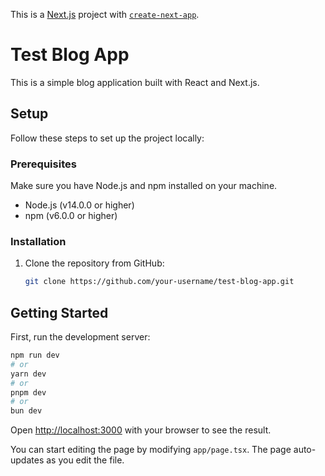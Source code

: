 This is a [Next.js](https://nextjs.org/) project with [`create-next-app`](https://github.com/vercel/next.js/tree/canary/packages/create-next-app).

# Test Blog App

This is a simple blog application built with React and Next.js.

## Setup

Follow these steps to set up the project locally:

### Prerequisites

Make sure you have Node.js and npm installed on your machine.

- Node.js (v14.0.0 or higher)
- npm (v6.0.0 or higher)

### Installation

1. Clone the repository from GitHub:

   ```bash
   git clone https://github.com/your-username/test-blog-app.git


## Getting Started

First, run the development server:

```bash
npm run dev
# or
yarn dev
# or
pnpm dev
# or
bun dev
```

Open [http://localhost:3000](http://localhost:3000) with your browser to see the result.

You can start editing the page by modifying `app/page.tsx`. The page auto-updates as you edit the file.

